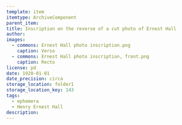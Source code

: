 ```yaml
---
template: item
itemtype: ArchiveComponent
parent_item: 
title: Inscription on the reverse of a cut photo of Ernest Hall
author: 
images:
  - commons: Ernest Hall photo inscription.png
    caption: Verso
  - commons: Ernest Hall photo inscription, front.png
    caption: Recto
license: pd
date: 1920-01-01
date_precision: circa
storage_location: folder1
storage_location_key: 143
tags:
  - ephemera
  - Henry Ernest Hall
description: 
---
```

